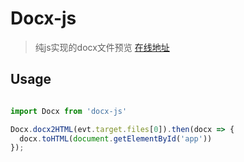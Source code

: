 # Docx-js

> 纯js实现的docx文件预览  [在线地址](https://yuexing91.github.io/docx-js/index.html)


## Usage

```js

import Docx from 'docx-js'

Docx.docx2HTML(evt.target.files[0]).then(docx => {
  docx.toHTML(document.getElementById('app'))
});
```
